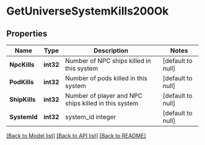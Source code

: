 # GetUniverseSystemKills200Ok

## Properties
Name | Type | Description | Notes
------------ | ------------- | ------------- | -------------
**NpcKills** | **int32** | Number of NPC ships killed in this system | [default to null]
**PodKills** | **int32** | Number of pods killed in this system | [default to null]
**ShipKills** | **int32** | Number of player and NPC ships killed in this system | [default to null]
**SystemId** | **int32** | system_id integer | [default to null]

[[Back to Model list]](../README.md#documentation-for-models) [[Back to API list]](../README.md#documentation-for-api-endpoints) [[Back to README]](../README.md)


